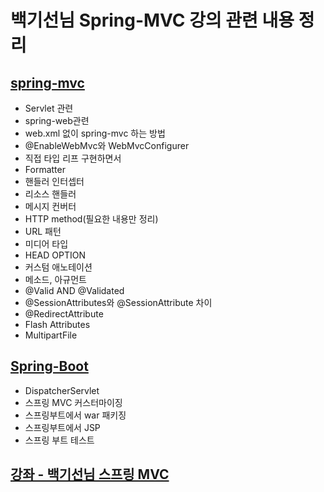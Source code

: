 # 백기선님 Spring-MVC 강의 관련 내용 정리

## [spring-mvc](https://github.com/jeonghyeonkwon/spring-mvc/blob/main/src/main/java/com/jeonghyeon/study/spring5/README.md)
* Servlet 관련
* spring-web관련
* web.xml 없이 spring-mvc 하는 방법
* @EnableWebMvc와 WebMvcConfigurer
* 직접 타입 리프 구현하면서
* Formatter
* 핸들러 인터셉터
* 리소스 핸들러
* 메시지 컨버터
* HTTP method(필요한 내용만 정리)
* URL 패턴
* 미디어 타입
* HEAD OPTION
* 커스텀 애노테이션
* 메소드, 아규먼트
* @Valid AND @Validated
* @SessionAttributes와 @SessionAttribute 차이
* @RedirectAttribute
* Flash Attributes
* MultipartFile
## [Spring-Boot](https://github.com/jeonghyeonkwon/spring-mvc/tree/main/src/main/java/com/jeonghyeon/study/springboot)
* DispatcherServlet
* 스프링 MVC 커스터마이징
* 스프링부트에서 war 패키징
* 스프링부트에서 JSP
* 스프링 부트 테스트

## [강좌 - 백기선님 스프링 MVC](https://www.inflearn.com/course/%EC%9B%B9-mvc)